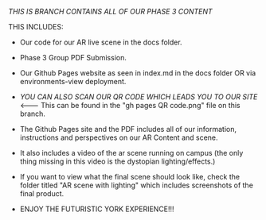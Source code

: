 *THIS IS BRANCH CONTAINS ALL OF OUR PHASE 3 CONTENT*


THIS INCLUDES: 
- Our code for our AR live scene in the docs folder.

- Phase 3 Group PDF Submission.

- Our Github Pages website as seen in index.md in the docs folder OR via environments-view deployment. 

- *YOU CAN ALSO SCAN OUR QR CODE WHICH LEADS YOU TO OUR SITE* <--- This can be found in the "gh pages QR code.png" file on this branch.

- The Github Pages site and the PDF includes all of our information, instructions and perspectives on our AR Content and scene. 

- It also includes a video of the ar scene running on campus (the only thing missing in this video is the dystopian lighting/effects.)

- If you want to view what the final scene should look like, check the folder titled "AR scene with lighting" which includes screenshots of the final product. 


- ENJOY THE FUTURISTIC YORK EXPERIENCE!!!
